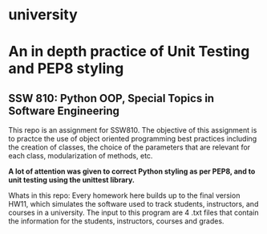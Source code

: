 # university
# An in depth practice of Unit Testing and PEP8 styling
## SSW 810: Python OOP, Special Topics in Software Engineering

This repo is an assignment for SSW810. The objective of this assignment is to practce the use of object oriented programming best practices including the creation of classes, the choice of the parameters that are relevant for each class, modularization of methods, etc.

**A lot of attention was given to correct Python styling as per PEP8, and to unit testing using the unittest library.**

Whats in this repo:
Every homework here builds up to the final version HW11, which simulates the software used to track students, instructors, and courses in a university.
The input to this program are 4 .txt files that contain the information for the students, instructors, courses and grades.



